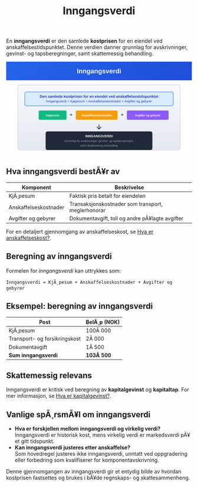 ﻿---
title: "Inngangsverdi"
meta_title: "Inngangsverdi"
meta_description: 'En **inngangsverdi** er den samlede **kostprisen** for en eiendel ved anskaffelsestidspunktet. Denne verdien danner grunnlag for avskrivninger, gevinst- og taps...'
slug: inngangsverdi
type: blog
layout: pages/single
---

En **inngangsverdi** er den samlede **kostprisen** for en eiendel ved anskaffelsestidspunktet. Denne verdien danner grunnlag for avskrivninger, gevinst- og tapsberegninger, samt skattemessig behandling.

![Inngangsverdi](inngangsverdi-image.svg)

## Hva inngangsverdi bestÃ¥r av

| Komponent               | Beskrivelse                                          |
| ----------------------- | ---------------------------------------------------- |
| KjÃ¸pesum                | Faktisk pris betalt for eiendelen                    |
| Anskaffelseskostnader   | Transaksjonskostnader som transport, meglerhonorar   |
| Avgifter og gebyrer     | Dokumentavgift, toll og andre pÃ¥lagte avgifter       |

For en detaljert gjennomgang av anskaffelseskost, se [Hva er anskaffelseskost?](/blogs/regnskap/hva-er-anskaffelseskost "Hva er Anskaffelseskost? Beregning, Komponenter og RegnskapsfÃ¸ring").

## Beregning av inngangsverdi

Formelen for *inngangsverdi* kan uttrykkes som:

```text
Inngangsverdi = KjÃ¸pesum + Anskaffelseskostnader + Avgifter og gebyrer
```

## Eksempel: beregning av inngangsverdi

| Post                          | BelÃ¸p (NOK) |
| ----------------------------  | ----------- |
| KjÃ¸pesum                      | 100Â 000     |
| Transport- og forsikringskost |   2Â 000     |
| Dokumentavgift                |   1Â 500     |
| **Sum inngangsverdi**         | **103Â 500** |

## Skattemessig relevans

Inngangsverdi er kritisk ved beregning av **kapitalgevinst** og **kapitaltap**. For mer informasjon, se [Hva er kapitalgevinst?](/blogs/regnskap/hva-er-kapitalgevinst "Hva er kapitalgevinst? Definisjon, Beregning og Skattebehandling").

## Vanlige spÃ¸rsmÃ¥l om inngangsverdi

* **Hva er forskjellen mellom inngangsverdi og virkelig verdi?**  
  Inngangsverdi er historisk kost, mens virkelig verdi er markedsverdi pÃ¥ et gitt tidspunkt.
* **Kan inngangsverdi justeres etter anskaffelse?**  
  Som hovedregel justeres ikke inngangsverdi, unntatt ved oppgradering eller forbedring som kvalifiserer for komponentavskrivning.

Denne gjennomgangen av inngangsverdi gir et entydig bilde av hvordan kostprisen fastsettes og brukes i bÃ¥de regnskaps- og skattesammenheng.
